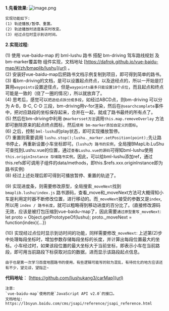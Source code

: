 **1.先看效果:**
![image.png](https://p6-juejin.byteimg.com/tos-cn-i-k3u1fbpfcp/528a91bd065a404c91a15fa21ec2d954~tplv-k3u1fbpfcp-watermark.image?)

    实现功能如下:
    (1) 轨迹播放/暂停、重置。
    (2) 轨迹播放时进度条实时改变。
    (3) 经过点位时显示到访时间。
    

**2.实现过程:**

(1) 使用 vue-baidu-map 的 bml-lushu 路书 搭配 bm-driving 驾车路线规划 及bm-marker覆盖物 组件实现，文档地址 [https://dafrok.github.io/vue-baidu-map/#/zh/bmaplib/lushu](url) 。<br /> 
(2) 安装好vue-baidu-map后把路书文档示例复制到项目，即可得到简单的路书。<br />
(3) 看bm-driving的文档，是可以设置起点终点，以及途经点的，所以一开始是打算用`waypoints`设置途径点，但是`waypoints最多只能设置10个点位`，而且起点和终点可能是一致的（绕了一圈的情况），所以就放弃了。<br />
(4) 思考后，感觉可以`把途经点拆分成多段`，如经过ABCD点，则bm-driving 可以分为 A-B，B-C, C-D 三段，bm-driving用v-for渲染，然后在`@searchcomplete`事件中，把对应路段的坐标保存起来，合并在一起，就成了路书最终的所有点了。<br />
(5) 然后在bm-driving中利用 `@markersset方法`调用`this.map.removeOverlay` 方法即可删除原来的起点终点图标，然后`使用 bm-marker添加自定义的图标`。<br />
(6) 之后，控制 `bml-lushu`的play状态，即可实现播放暂停。<br />
(7) 重置则需要调用 `lushu.stop();lushu._marker.setPosition(point);`先让路书停止，再重新设置小车坐标即可。(`lushu为 路书的实例`，全局搜BMapLib.LuShu可查找到Lushu.vue的位置，通过`查看Lushu.vue的源码`可得知bml-lushu使用`this.originInstance 存储路书实例`，因此，可以给bml-lushu添加ref，通过this.refs即可调用子组件的data/methods，即this.$refs.xxx.originInstance即为路书实例)<br />
(8) 经过上述处理后即可得到可播放暂停、重置的轨迹了。<br />

(9) 实现进度条，则需要修改原型，全局搜索`_moveNext`找到`bmaplib.lushu/index.js` 路书源码，查看_move和_moveNext方法可大概得知小车是利用定时器不断修改位置，进行移动的。而`_moveNext`接受的参数又是`index`,所以用 `index / 路书长度`，就可以粗略得到移动进度的百分比了。(直接修改源码无效，应该是被打包压缩到vue-baidu-map了，因此需要`通过原型重写_moveNext`: let proto = Object.getPrototypeOf(lushu); proto._moveNext = function(index){...})<br />

(10) 实现经过点位时显示到访时间的功能，同样需要修改`_moveNext`: 上述第(2)步中处理每段坐标时，增加参数存储每段坐标的长度，并计算出每段位置最大的坐标。小车经过时，如果该段位置的最大坐标大于当前坐标，即表示小车在当前路段，即可用当前路段下标获取对应的数据，进而显示该路段起点信息。

    由于也是第一次学习百度地图路书的使用，有些逻辑可能写的较为混乱，有待优化的地方应该还有不少，望见谅，望指正~

**代码地址**： [https://github.com/liushukang3/carMap](url)

    注意: 
    `vue-baidu-map`使用的是`JavaScript API v2.0`的接口。
    文档地址: https://lbsyun.baidu.com/cms/jsapi/reference/jsapi_reference.html
